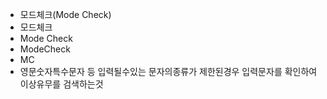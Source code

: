 - 모드체크(Mode Check)
- 모드체크
- Mode Check
- ModeCheck
- MC
- 영문숫자특수문자 등 입력될수있는 문자의종류가 제한된경우 입력문자를 확인하여 이상유무를 검색하는것